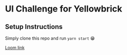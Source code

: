 # UI Challenge for Yellowbrick

## Setup Instructions

Simply clone this repo and run `yarn start` 😁

[Loom link](https://www.loom.com/share/49a40077fe93491ba98fc0ceeb0c990d)
